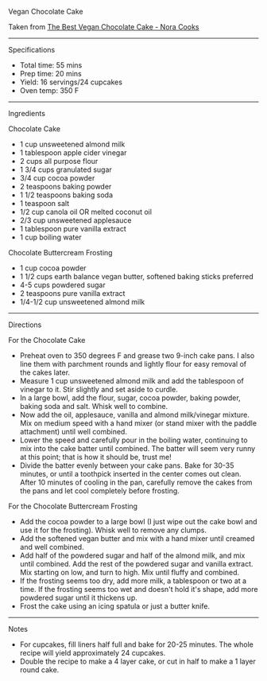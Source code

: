 Vegan Chocolate Cake

Taken from
[The Best Vegan Chocolate Cake - Nora Cooks](https://www.noracooks.com/vegan-chocolate-cake/)

---
Specifications
- Total time: 55 mins
- Prep time: 20 mins
- Yield: 16 servings/24 cupcakes
- Oven temp: 350 F

---
Ingredients

Chocolate Cake
- 1 cup unsweetened almond milk
- 1 tablespoon apple cider vinegar
- 2 cups all purpose flour
- 1 3/4 cups granulated sugar
- 3/4 cup cocoa powder
- 2 teaspoons baking powder
- 1 1/2 teaspoons baking soda
- 1 teaspoon salt
- 1/2 cup canola oil OR melted coconut oil
- 2/3 cup unsweetened applesauce
- 1 tablespoon pure vanilla extract
- 1 cup boiling water

Chocolate Buttercream Frosting
- 1 cup cocoa powder
- 1 1/2 cups earth balance vegan butter, softened baking sticks preferred
- 4-5 cups powdered sugar
- 2 teaspoons pure vanilla extract
- 1/4-1/2 cup unsweetened almond milk

---
Directions

For the Chocolate Cake
- Preheat oven to 350 degrees F and grease two 9-inch cake pans. I also line them with parchment rounds and lightly flour for easy removal of the cakes later.
- Measure 1 cup unsweetened almond milk and add the tablespoon of vinegar to it. Stir slightly and set aside to curdle.
- In a large bowl, add the flour, sugar, cocoa powder, baking powder, baking soda and salt. Whisk well to combine.
- Now add the oil, applesauce, vanilla and almond milk/vinegar mixture. Mix on medium speed with a hand mixer (or stand mixer with the paddle attachment) until well combined. 
- Lower the speed and carefully pour in the boiling water, continuing to mix into the cake batter until combined. The batter will seem very runny at this point; that is how it should be, trust me!
- Divide the batter evenly between your cake pans. Bake for 30-35 minutes, or until a toothpick inserted in the center comes out clean. After 10 minutes of cooling in the pan, carefully remove the cakes from the pans and let cool completely before frosting.

For the Chocolate Buttercream Frosting
- Add the cocoa powder to a large bowl (I just wipe out the cake bowl and use it for the frosting). Whisk well to remove any clumps.
- Add the softened vegan butter and mix with a hand mixer until creamed and well combined.
- Add half of the powdered sugar and half of the almond milk, and mix until combined. Add the rest of the powdered sugar and vanilla extract. Mix starting on low, and turn to high. Mix until fluffy and combined.
- If the frosting seems too dry, add more milk, a tablespoon or two at a time. If the frosting seems too wet and doesn't hold it's shape, add more powdered sugar until it thickens up. 
- Frost the cake using an icing spatula or just a butter knife.

---
Notes
- For cupcakes, fill liners half full and bake for 20-25 minutes. The whole recipe will yield approximately 24 cupcakes.
- Double the recipe to make a 4 layer cake, or cut in half to make a 1 layer round cake.